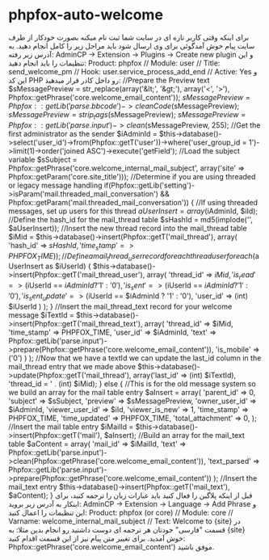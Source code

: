 phpfox-auto-welcome
===================

برای اینکه وقتی کاربر تازه ای در سایت شما ثبت نام میکنه بصورت خودکار از طرف سایت پیام خوش آمدگوئی برای وی ارسال شود باید مراحل زیر را کامل انجام دهید.   به آدرس زیر رفته: AdminCP -> Extension -> Plugins -> Create new plugin و این تنظیمات را باید انجام دهید:  Product: phpfox //    Module: user //    Title: send_welcome_pm //    Hook: user.service_process_add_end //    Active: Yes و این کد PHP رو داخل کادر قرار میدهید: //Prepare the Preview text $sMessagePreview = str_replace(array('&amp;lt;', '&amp;gt;'), array('&lt;', '>'), Phpfox::getPhrase('core.welcome_email_content')); $sMessagePreview = Phpfox::getLib('parse.bbcode')->cleanCode($sMessagePreview); $sMessagePreview = strip_tags($sMessagePreview); $sMessagePreview = Phpfox::getLib('parse.input')->clean($sMessagePreview, 255);  //Get the first administrator as the sender $iAdminId = $this->database()->select('user_id')->from(Phpfox::getT('user'))->where('user_group_id = 1')->limit(1)->order('joined ASC')->execute('getField'); //Load the subject variable $sSubject = Phpfox::getPhrase('core.welcome_internal_mail_subject', array('site' => Phpfox::getParam('core.site_title')));  //Determine if you are using threaded or legacy message handling if(Phpfox::getLib('setting')->isParam('mail.threaded_mail_conversation') &amp;&amp; Phpfox::getParam('mail.threaded_mail_conversation')) { 	//If using threaded messages, set up users for this thread 	$aUserInsert=array($iAdminId, $iId); 	//Define the hash_id for the mail_thread table 	$sHashId = md5(implode('', $aUserInsert));  	//Insert the new thread record into the mail_thread table 	$iMid = $this->database()->insert(Phpfox::getT('mail_thread'), array( 			'hash_id' => $sHashId, 			'time_stamp' => PHPFOX_TIME 		) 	);  	//Define a mail_thread_user record for each thread user 	foreach ($aUserInsert as $iUserId) 	{ 		$this->database()->insert(Phpfox::getT('mail_thread_user'), array( 				'thread_id' => $iMid, 				'is_read' => ($iUserId == $iAdminId ? '1' : '0'), 				'is_sent' => ($iUserId == $iAdminId ? '1' : '0'), 				'is_sent_update' => ($iUserId == $iAdminId ? '1' : '0'), 				'user_id' => (int) $iUserId 			) 		); 	}  	//Insert the mail_thread_text record for your welcome message 	$iTextId = $this->database()->insert(Phpfox::getT('mail_thread_text'), array( 			'thread_id' => $iMid, 			'time_stamp' => PHPFOX_TIME, 			'user_id' => $iAdminId, 			'text' => Phpfox::getLib('parse.input')->prepare(Phpfox::getPhrase('core.welcome_email_content')), 			'is_mobile' => ('0') 		) 	);  	//Now that we have a textId we can update the last_id column in the mail_thread entry that we made above 	$this->database()->update(Phpfox::getT('mail_thread'), array('last_id' => (int) $iTextId), 'thread_id = ' . (int) $iMid); } else { 	//This is for the old message system so we build an array for the mail table entry 	$aInsert = array( 	    'parent_id' => 0, 	    'subject' => $sSubject, 	    'preview' => $sMessagePreview, 	    'owner_user_id' => $iAdminId, 	    'viewer_user_id' => $iId, 	    'viewer_is_new' => 1, 	    'time_stamp' => PHPFOX_TIME, 	    'time_updated' => PHPFOX_TIME, 	    'total_attachment' => 0, 	);  	//Insert the mail table entry 	$iMailId = $this->database()->insert(Phpfox::getT('mail'), $aInsert);  	//Build an array for the mail_text table 	$aContent = array( 	    'mail_id' => $iMailId, 	    'text' => Phpfox::getLib('parse.input')->clean(Phpfox::getPhrase('core.welcome_email_content')), 	    'text_parsed' => Phpfox::getLib('parse.input')->prepare(Phpfox::getPhrase('core.welcome_email_content')) 	);  	//Insert the mail_text entry 	$this->database()->insert(Phpfox::getT('mail_text'), $aContent); } قبل از اینکه پلاگین را فعال کنید باید عبارات زبان را ترجمه کنید، برای اینکار به آدرس زیر بروید: AdminCP -> Extension -> Language -> Add Phrase و این تنظیمات را اعمال کنید: Product: phpfox (or core) //    Module: core //    Varname: welcome_internal_mail_subject //    Text: Welcome to {site}   در قسمت "فارسی" خودتان هر ترجمه ای دوست داشتید رو انجام بدین مثلا:  به {site} خوش آمدید.   برای تغییر متن پیام نیز از این قسمت اقدام کنید: Phpfox::getPhrase('core.welcome_email_content')     موفق باشید.